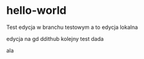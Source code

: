 # hello-world
Test 
edycja w branchu testowym
a to edycja lokalna

edycja na gd ddithub 
kolejny test
dada

ala
